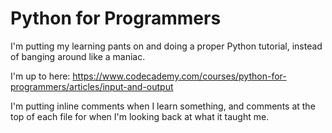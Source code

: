 # Python for Programmers

I'm putting my learning pants on and doing a proper Python tutorial, instead of banging around like a maniac.

I'm up to here: https://www.codecademy.com/courses/python-for-programmers/articles/input-and-output

I'm putting inline comments when I learn something, and comments at the top of each file for when I'm looking back at what it taught me.